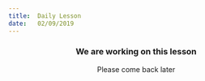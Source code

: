 ```yaml
---
title:  Daily Lesson
date:   02/09/2019
---
```


### <center>We are working on this lesson</center>
<center>Please come back later</center>